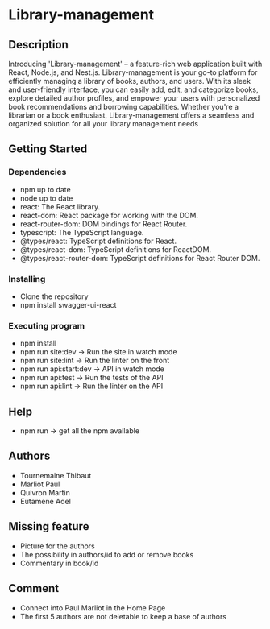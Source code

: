 # Library-management


## Description

Introducing 'Library-management' – a feature-rich web application built with React, Node.js, and Nest.js. Library-management is your go-to platform for efficiently managing a library of books, authors, and users. With its sleek and user-friendly interface, you can easily add, edit, and categorize books, explore detailed author profiles, and empower your users with personalized book recommendations and borrowing capabilities. Whether you're a librarian or a book enthusiast, Library-management  offers a seamless and organized solution for all your library management needs

## Getting Started

### Dependencies

* npm up to date 
* node up to date
* react: The React library.
* react-dom: React package for working with the DOM.
* react-router-dom: DOM bindings for React Router.
* typescript: The TypeScript language.
* @types/react: TypeScript definitions for React.
* @types/react-dom: TypeScript definitions for ReactDOM.
* @types/react-router-dom: TypeScript definitions for React Router DOM.

### Installing

* Clone the repository
* npm install swagger-ui-react

### Executing program

* npm install 
* npm run site:dev -> Run the site in watch mode 
* npm run site:lint -> Run the linter on the front 
* npm run api:start:dev -> API in watch mode
* npm run api:test -> Run the tests of the API 
* npm run api:lint -> Run the linter on the API


## Help

* npm run -> get all the npm available 

## Authors

* Tournemaine Thibaut
* Marliot Paul
* Quivron Martin 
* Eutamene Adel

## Missing feature 

* Picture for the authors 
* The possibility in authors/id to add or remove books 
* Commentary in book/id

## Comment

* Connect into Paul Marliot in the Home Page 
* The first 5 authors are not deletable to keep a base of authors 

